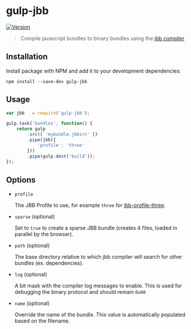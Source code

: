# gulp-jbb

[![Version](https://img.shields.io/npm/v/gulp-jbb.svg?label=version&maxAge=2592000)](https://www.npmjs.com/package/gulp-jbb)

> Compile javascript bundles to binary bundles using the [jbb compiler](https://github.com/wavesoft/jbb)

## Installation

Install package with NPM and add it to your development dependencies:

    npm install --save-dev gulp-jbb

## Usage

```javascript
var jbb   = require('gulp-jbb');

gulp.task('bundles', function() {
    return gulp
        .src([ 'mybundle.jbbsrc' ])
        .pipe(jbb({
            'profile': 'three'
        }))
        .pipe(gulp.dest('build'));
});
```

## Options

- `profile`

    The JBB Profile to use, for example `three` for [jbb-profile-three](https://github.com/wavesoft/jbb-profile-three).

- `sparse` (optional)

    Set to `true` to create a sparse JBB bundle (creates 4 files, loaded in parallel by the browser).

- `path` (optional)

    The base directory relative to which jbb compiler will search for other bundles (ex. dependencies).

- `log` (optional)
    
    A bit mask with the compiler log messages to enable. This is used for debugging the binary protocol and should remain `0x00`

- `name` (optional)
    
    Override the name of the bundle. This value is automatically populated based on the filename.

